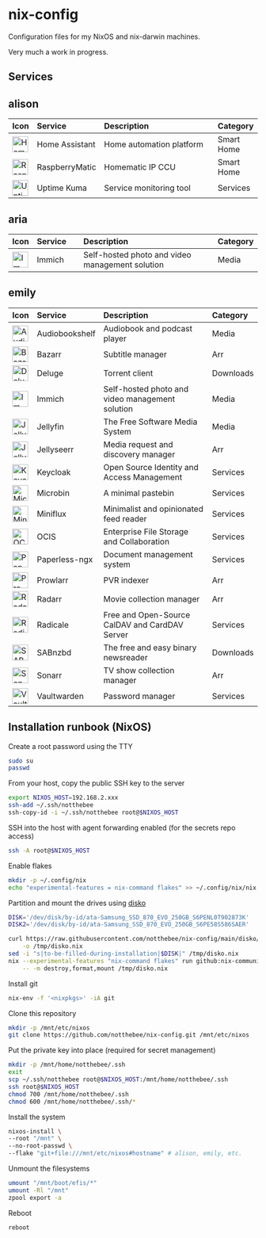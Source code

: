 # nix-config

Configuration files for my NixOS and nix-darwin machines.

Very much a work in progress.

## Services

## alison

<table width=100%>
<thead>
<tr>
<th scope="col" align="left">Icon</th>
<th scope="col" align="left">Service</th>
<th scope="col" align="left">Description</th>
<th scope="col" align="left">Category</th>
</tr>
</thead>
<tbody>
<tr>
<td width=5%><img src='https://raw.githubusercontent.com/homarr-labs/dashboard-icons/refs/heads/main/svg/home-assistant.svg' alt='Home Assistant' width=32 height=32></td>
<td width=20%>Home Assistant</td>
<td width=65%>Home automation platform</td>
<td width=10%>Smart Home</td>
</tr>
<tr>
<td width=5%><img src='https://raw.githubusercontent.com/homarr-labs/dashboard-icons/refs/heads/main/png/raspberrymatic.png' alt='RaspberryMatic' width=32 height=32></td>
<td width=20%>RaspberryMatic</td>
<td width=65%>Homematic IP CCU</td>
<td width=10%>Smart Home</td>
</tr>
<tr>
<td width=5%><img src='https://raw.githubusercontent.com/homarr-labs/dashboard-icons/refs/heads/main/svg/uptime-kuma.svg' alt='Uptime Kuma' width=32 height=32></td>
<td width=20%>Uptime Kuma</td>
<td width=65%>Service monitoring tool</td>
<td width=10%>Services</td>
</tr>
</tbody>
</table>

## aria

<table>
<thead>
<tr>
<th scope="col" align="left">Icon</th>
<th scope="col" align="left">Service</th>
<th scope="col" align="left">Description</th>
<th scope="col" align="left">Category</th>
</tr>
</thead>
<tbody>
<tr>
<td width=5%><img src='https://raw.githubusercontent.com/homarr-labs/dashboard-icons/refs/heads/main/svg/immich.svg' alt='Immich' width=32 height=32></td>
<td width=20%>Immich</td>
<td width=65%>Self-hosted photo and video management solution</td>
<td width=10%>Media</td>
</tr>
</tbody>
</table>

## emily

<table>
<thead>
<tr>
<th scope="col" align="left">Icon</th>
<th scope="col" align="left">Service</th>
<th scope="col" align="left">Description</th>
<th scope="col" align="left">Category</th>
</tr>
</thead>
<tbody>
<tr>
<td width=5%><img src='https://raw.githubusercontent.com/homarr-labs/dashboard-icons/refs/heads/main/svg/audiobookshelf.svg' alt='Audiobookshelf' width=32 height=32></td>
<td width=20%>Audiobookshelf</td>
<td width=65%>Audiobook and podcast player</td>
<td width=10%>Media</td>
</tr>
<tr>
<td width=5%><img src='https://raw.githubusercontent.com/homarr-labs/dashboard-icons/refs/heads/main/svg/bazarr.svg' alt='Bazarr' width=32 height=32></td>
<td width=20%>Bazarr</td>
<td width=65%>Subtitle manager</td>
<td width=10%>Arr</td>
</tr>
<tr>
<td width=5%><img src='https://raw.githubusercontent.com/homarr-labs/dashboard-icons/refs/heads/main/svg/deluge.svg' alt='Deluge' width=32 height=32></td>
<td width=20%>Deluge</td>
<td width=65%>Torrent client</td>
<td width=10%>Downloads</td>
</tr>
<tr>
<td width=5%><img src='https://raw.githubusercontent.com/homarr-labs/dashboard-icons/refs/heads/main/svg/immich.svg' alt='Immich' width=32 height=32></td>
<td width=20%>Immich</td>
<td width=65%>Self-hosted photo and video management solution</td>
<td width=10%>Media</td>
</tr>
<tr>
<td width=5%><img src='https://raw.githubusercontent.com/homarr-labs/dashboard-icons/refs/heads/main/svg/jellyfin.svg' alt='Jellyfin' width=32 height=32></td>
<td width=20%>Jellyfin</td>
<td width=65%>The Free Software Media System</td>
<td width=10%>Media</td>
</tr>
<tr>
<td width=5%><img src='https://raw.githubusercontent.com/homarr-labs/dashboard-icons/refs/heads/main/svg/jellyseerr.svg' alt='Jellyseerr' width=32 height=32></td>
<td width=20%>Jellyseerr</td>
<td width=65%>Media request and discovery manager</td>
<td width=10%>Arr</td>
</tr>
<tr>
<td width=5%><img src='https://raw.githubusercontent.com/homarr-labs/dashboard-icons/refs/heads/main/svg/keycloak.svg' alt='Keycloak' width=32 height=32></td>
<td width=20%>Keycloak</td>
<td width=65%>Open Source Identity and Access Management</td>
<td width=10%>Services</td>
</tr>
<tr>
<td width=5%><img src='https://raw.githubusercontent.com/homarr-labs/dashboard-icons/refs/heads/main/png/microbin.png' alt='Microbin' width=32 height=32></td>
<td width=20%>Microbin</td>
<td width=65%>A minimal pastebin</td>
<td width=10%>Services</td>
</tr>
<tr>
<td width=5%><img src='https://raw.githubusercontent.com/homarr-labs/dashboard-icons/refs/heads/main/svg/miniflux.svg' alt='Miniflux' width=32 height=32></td>
<td width=20%>Miniflux</td>
<td width=65%>Minimalist and opinionated feed reader</td>
<td width=10%>Services</td>
</tr>
<tr>
<td width=5%><img src='https://raw.githubusercontent.com/homarr-labs/dashboard-icons/refs/heads/main/svg/owncloud.svg' alt='OCIS' width=32 height=32></td>
<td width=20%>OCIS</td>
<td width=65%>Enterprise File Storage and Collaboration</td>
<td width=10%>Services</td>
</tr>
<tr>
<td width=5%><img src='https://raw.githubusercontent.com/homarr-labs/dashboard-icons/refs/heads/main/svg/paperless.svg' alt='Paperless-ngx' width=32 height=32></td>
<td width=20%>Paperless-ngx</td>
<td width=65%>Document management system</td>
<td width=10%>Services</td>
</tr>
<tr>
<td width=5%><img src='https://raw.githubusercontent.com/homarr-labs/dashboard-icons/refs/heads/main/svg/prowlarr.svg' alt='Prowlarr' width=32 height=32></td>
<td width=20%>Prowlarr</td>
<td width=65%>PVR indexer</td>
<td width=10%>Arr</td>
</tr>
<tr>
<td width=5%><img src='https://raw.githubusercontent.com/homarr-labs/dashboard-icons/refs/heads/main/svg/radarr.svg' alt='Radarr' width=32 height=32></td>
<td width=20%>Radarr</td>
<td width=65%>Movie collection manager</td>
<td width=10%>Arr</td>
</tr>
<tr>
<td width=5%><img src='https://raw.githubusercontent.com/homarr-labs/dashboard-icons/refs/heads/main/svg/radicale.svg' alt='Radicale' width=32 height=32></td>
<td width=20%>Radicale</td>
<td width=65%>Free and Open-Source CalDAV and CardDAV Server</td>
<td width=10%>Services</td>
</tr>
<tr>
<td width=5%><img src='https://raw.githubusercontent.com/homarr-labs/dashboard-icons/refs/heads/main/svg/sabnzbd.svg' alt='SABnzbd' width=32 height=32></td>
<td width=20%>SABnzbd</td>
<td width=65%>The free and easy binary newsreader</td>
<td width=10%>Downloads</td>
</tr>
<tr>
<td width=5%><img src='https://raw.githubusercontent.com/homarr-labs/dashboard-icons/refs/heads/main/svg/sonarr.svg' alt='Sonarr' width=32 height=32></td>
<td width=20%>Sonarr</td>
<td width=65%>TV show collection manager</td>
<td width=10%>Arr</td>
</tr>
<tr>
<td width=5%><img src='https://raw.githubusercontent.com/homarr-labs/dashboard-icons/refs/heads/main/svg/bitwarden.svg' alt='Vaultwarden' width=32 height=32></td>
<td width=20%>Vaultwarden</td>
<td width=65%>Password manager</td>
<td width=10%>Services</td>
</tr>
</tbody>
</table>

## Installation runbook (NixOS)

Create a root password using the TTY

```bash
sudo su
passwd
```

From your host, copy the public SSH key to the server

```bash
export NIXOS_HOST=192.168.2.xxx
ssh-add ~/.ssh/notthebee
ssh-copy-id -i ~/.ssh/notthebee root@$NIXOS_HOST
```

SSH into the host with agent forwarding enabled (for the secrets repo access)

```bash
ssh -A root@$NIXOS_HOST
```

Enable flakes

```bash
mkdir -p ~/.config/nix
echo "experimental-features = nix-command flakes" >> ~/.config/nix/nix.conf
```

Partition and mount the drives using [disko](https://github.com/nix-community/disko)

```bash
DISK='/dev/disk/by-id/ata-Samsung_SSD_870_EVO_250GB_S6PENL0T902873K'
DISK2='/dev/disk/by-id/ata-Samsung_SSD_870_EVO_250GB_S6PE58S586SAER'

curl https://raw.githubusercontent.com/notthebee/nix-config/main/disko/zfs-root/default.nix \
    -o /tmp/disko.nix
sed -i "s|to-be-filled-during-installation|$DISK|" /tmp/disko.nix
nix --experimental-features "nix-command flakes" run github:nix-community/disko \
    -- -m destroy,format,mount /tmp/disko.nix
```

Install git

```bash
nix-env -f '<nixpkgs>' -iA git
```

Clone this repository

```bash
mkdir -p /mnt/etc/nixos
git clone https://github.com/notthebee/nix-config.git /mnt/etc/nixos
```

Put the private key into place (required for secret management)

```bash
mkdir -p /mnt/home/notthebee/.ssh
exit
scp ~/.ssh/notthebee root@$NIXOS_HOST:/mnt/home/notthebee/.ssh
ssh root@$NIXOS_HOST
chmod 700 /mnt/home/notthebee/.ssh
chmod 600 /mnt/home/notthebee/.ssh/*
```

Install the system

```bash
nixos-install \
--root "/mnt" \
--no-root-passwd \
--flake "git+file:///mnt/etc/nixos#hostname" # alison, emily, etc.
```

Unmount the filesystems

```bash
umount "/mnt/boot/efis/*"
umount -Rl "/mnt"
zpool export -a
```

Reboot

```bash
reboot
```
